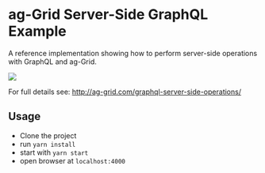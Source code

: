 # ag-Grid Server-Side GraphQL Example

A reference implementation showing how to perform server-side operations with GraphQL and ag-Grid.

![](https://github.com/ag-grid/ag-grid/blob/latest/packages/ag-grid-docs/src/graphql-server-side-operations/graphql-arch.png "")

For full details see: http://ag-grid.com/graphql-server-side-operations/

## Usage

- Clone the project
- run `yarn install`
- start with `yarn start`
- open browser at `localhost:4000`
